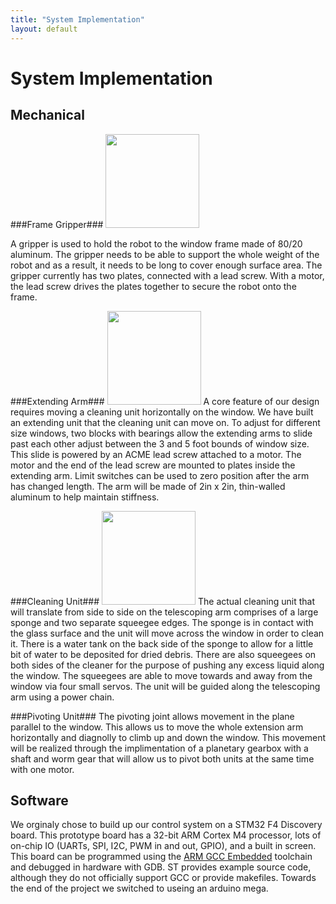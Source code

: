```yaml
---
title: "System Implementation"
layout: default
---
```


# System Implementation #

## Mechanical ##

###Frame Gripper###
<img width="150px" height="150px" src="{{site.baseurl}}/images/gripper.jpg">

A gripper is used to hold the robot to the window frame made of 80/20 aluminum. The gripper needs to be able to support the whole weight of the robot and as a result, it needs to be long to cover enough surface area. The gripper currently has two plates, connected with a lead screw. With a motor, the lead screw drives the plates together to secure the robot onto the frame.

###Extending Arm###
<img width="150px" height="150px" src="{{site.baseurl}}/images/arm.jpg">
A core feature of our design requires moving a cleaning unit horizontally on the window. We have built an extending unit that the cleaning unit can move on. To adjust for different size windows, two blocks with bearings allow the extending arms to slide past each other adjust between the 3 and 5 foot bounds of window size. This slide is powered by an ACME lead screw attached to a motor. The motor and the end of the lead screw are mounted to plates inside the extending arm. Limit switches can be used to zero position after the arm has changed length. The arm will be made of 2in x 2in, thin-walled aluminum to help maintain stiffness. 

###Cleaning Unit###
<img width="150px" height="150px" src="{{site.baseurl}}/images/cleaner.jpg">
The actual cleaning unit that will translate from side to side on the telescoping arm comprises of a large sponge and two separate squeegee edges. The sponge is in contact with the glass surface and the unit will move across the window in order to clean it. There is a water tank on the back side of the sponge to allow for a little bit of water to be deposited for dried debris. There are also squeegees on both sides of the cleaner for the purpose of pushing any excess liquid along the window. The squeegees are able to move towards and away from the window via four small servos. The unit will be guided along the telescoping arm using a power chain. 

###Pivoting Unit###
The pivoting joint allows movement in the plane parallel to the window. This allows us to move the whole extension arm horizontally and diagnolly to climb up and down the window. This movement will be realized through the implimentation of a planetary gearbox with a shaft and worm gear that will allow us to pivot both units at the same time with one motor.

## Software ##

We orginaly chose to build up our control system on a STM32 F4 Discovery board. This prototype board has a 32-bit ARM Cortex M4 processor, lots of on-chip IO (UARTs, SPI, I2C, PWM in and out, GPIO), and a built in screen. This board can be programmed using the [ARM GCC Embedded](https://launchpad.net/gcc-arm-embedded) toolchain and debugged in hardware with GDB. ST provides example source code, although they do not officially support GCC or provide makefiles.  Towards the end of the project we switched to useing an arduino mega. 
